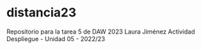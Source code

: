 # distancia23
Repositorio para la tarea 5 de DAW 2023
Laura Jiménez
Actividad Despliegue - Unidad 05 - 2022/23
